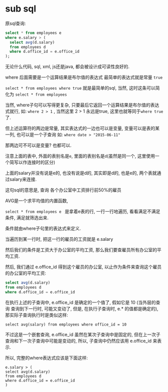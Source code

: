 # sub sql

原sql查询:
```sql
select * from employees e 
where e.salary > (
  select avg(d.salary)
  from employees d
  where d.office_id = e.office_id
);
```

无论什么代码, sql, xml, js还是java, 都会被设计成可读性良好的.

where 后面需要是一个运算结果是布尔值的表达式
最简单的表达式就是常量 `true`

`select * from employees where true` 就是最简单的sql,
当然, 这时这条可以简化为 `select * from employees`

当然, where子句可以写得更复杂, 只要最后它返回一个运算结果是布尔值的表达式就行, 
如: `where 2 > 1` , 当然这里 2 > 1 永远是true, 这里也就等同于`where true` 了.

但上述运算符的两边是常量, 其实表达式的一边也可以是变量,
变量可以是表的某一列, 也可以是一个子查询
如: `where date > "2015-06-11"`

那两边可不可以是变量? 也都可以.

注意上面的表中, 外面的表别名是`e`, 里面的表别名是`d`(虽然是同一个, 这里使用一个简写以作连接时的区分)

上面的salary并没有说是e的, 也没有说是d的, 其实即是d的, 也是e的, 两个表就通过salary来连接.

这句sql的意思是, 查询 各个办公室中工资排行前50%的雇员

AVG是一个求平均值的内置函数, 

`select * from employees e ` 是拿着e表的行, 一行一行地遍历, 看看满足不满足条件, 满足就筛选出来.

条件就由where子句里的表达式来定义.

当遍历到某一行时, 把这一行的雇员的工资就是 e.salary

然后我们的条件是工资大于办公室的平均工资, 那么我们要查雇员所有办公室的平均工资.

然后, 我们通过 e.office_id 得到这个雇员的办公室, 以止作为条件来查询这个雇员的办公室的平均工资:

```sql
select avg(d.salary)
from employees d
where d.office_id = e.office_id
```

在执行上述的子查询中, e.office_id 是确定的一个值了, 假如它是 10 (当外层的查询 查询到下一行时, 可能又变动了, 但是, 在执行子查询时, e.* 的值都是确定的), 
那实际子查询执行时是类似这样:

`select avg(salary) from employees where office_id = 10`


不过这是一个嵌套查询, e.office_id 虽然在某次子查询中是固定的, 但在上一次子查询和下一次子查询中可能是变动的, 所以, 子查询中仍然应该用 e.office_id 来表示.


所以, 完整的where表达式应该是下面这样:
```
e.salary > (
select avg(d.salary)
from employees d
where d.office_id = e.office_id
)
```

